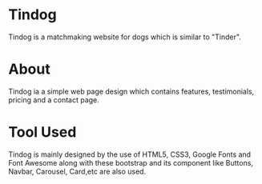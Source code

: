 # Tindog
Tindog is a matchmaking website for dogs which is similar to "Tinder".
# About
Tindog ia a simple web page design which contains features, testimonials, pricing and a contact page.
# Tool Used
Tindog is mainly designed by the use of HTML5, CSS3, Google Fonts and Font Awesome along with these bootstrap and its component like  Buttons, Navbar, Carousel, Card,etc are also used.
